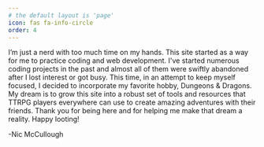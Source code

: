 ```yaml
---
# the default layout is 'page'
icon: fas fa-info-circle
order: 4
---
```


I’m just a nerd with too much time on my hands. This site started as a way for me to practice coding and web development. I've started numerous coding projects in the past and almost all of them were swiftly abandoned after I lost interest or got busy. This time, in an attempt to keep myself focused, I decided to incorporate my favorite hobby, Dungeons & Dragons. My dream is to grow this site into a robust set of tools and resources that TTRPG players everywhere can use to create amazing adventures with their friends. Thank you for being here and for helping me make that dream a reality. Happy looting!

-Nic McCullough
